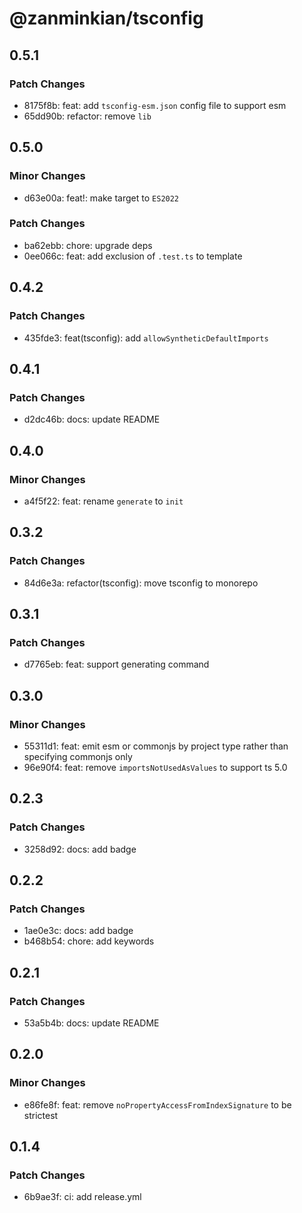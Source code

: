 # @zanminkian/tsconfig

## 0.5.1

### Patch Changes

- 8175f8b: feat: add `tsconfig-esm.json` config file to support esm
- 65dd90b: refactor: remove `lib`

## 0.5.0

### Minor Changes

- d63e00a: feat!: make target to `ES2022`

### Patch Changes

- ba62ebb: chore: upgrade deps
- 0ee066c: feat: add exclusion of `.test.ts` to template

## 0.4.2

### Patch Changes

- 435fde3: feat(tsconfig): add `allowSyntheticDefaultImports`

## 0.4.1

### Patch Changes

- d2dc46b: docs: update README

## 0.4.0

### Minor Changes

- a4f5f22: feat: rename `generate` to `init`

## 0.3.2

### Patch Changes

- 84d6e3a: refactor(tsconfig): move tsconfig to monorepo

## 0.3.1

### Patch Changes

- d7765eb: feat: support generating command

## 0.3.0

### Minor Changes

- 55311d1: feat: emit esm or commonjs by project type rather than specifying commonjs only
- 96e90f4: feat: remove `importsNotUsedAsValues` to support ts 5.0

## 0.2.3

### Patch Changes

- 3258d92: docs: add badge

## 0.2.2

### Patch Changes

- 1ae0e3c: docs: add badge
- b468b54: chore: add keywords

## 0.2.1

### Patch Changes

- 53a5b4b: docs: update README

## 0.2.0

### Minor Changes

- e86fe8f: feat: remove `noPropertyAccessFromIndexSignature` to be strictest

## 0.1.4

### Patch Changes

- 6b9ae3f: ci: add release.yml
